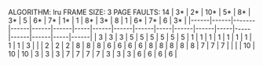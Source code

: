 ALGORITHM: lru
FRAME SIZE: 3
PAGE FAULTS: 14
| 3*   | 2*   |   10* |   5* |   8* |   3* |   5 |   6* |   7* |   1* |   1 |   8* |   3* |   8 |   1 |   6* |   7* |   6 |   3* |
|------|------|-------|------|------|------|-----|------|------|------|-----|------|------|-----|-----|------|------|-----|------|
| 3    | 3    |     3 |    5 |    5 |    5 |   5 |    5 |    5 |    1 |   1 |    1 |    1 |   1 |   1 |    1 |    1 |   1 |    3 |
|      | 2    |     2 |    2 |    8 |    8 |   8 |    6 |    6 |    6 |   6 |    8 |    8 |   8 |   8 |    8 |    7 |   7 |    7 |
|      |      |    10 |   10 |   10 |    3 |   3 |    3 |    7 |    7 |   7 |    7 |    3 |   3 |   3 |    6 |    6 |   6 |    6 |
